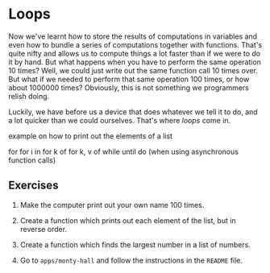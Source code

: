# Loops

Now we've learnt how to store the results of computations in variables and even how to bundle a series of computations together with functions. That's quite nifty and allows us to compute things a lot faster than if we were to do it by hand. But what happens when you have to perform the same operation 10 times? Well, we could just write out the same function call 10 times over. But what if we needed to perform that same operation 100 times, or how about 1000000 times? Obviously, this is not something we programmers relish doing.

Luckily, we have before us a device that does whatever we tell it to do, and a lot quicker than we could ourselves. That's where *loops* come in.

example on how to print out the elements of a list

for
for i in
for k of
for k, v of
while
until
do (when using asynchronous function calls)

## Exercises

1. Make the computer print out your own name 100 times.

2. Create a function which prints out each element of the list, but in reverse order.

3. Create a function which finds the largest number in a list of numbers.

4. Go to `apps/monty-hall` and follow the instructions in the `README` file.
